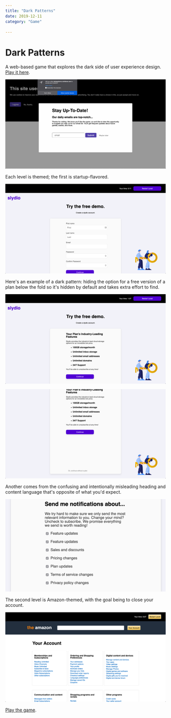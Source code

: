 ```yaml
---
title: "Dark Patterns"
date: 2019-12-11
category: "Game"

---
```



# Dark Patterns


A web-based game that explores the dark side of user experience design. [Play it here](https://darkpatterns.rainflame.com). 

![](/static/images/dark-patterns/intro.png)

Each level is themed; the first is startup-flavored. 

![](/static/images/dark-patterns/slydio.png)

Here's an example of a dark pattern: hiding the option for a free version of a plan below the fold so it's hidden by default and takes extra effort to find. 


![](/static/images/dark-patterns/plan1.png)

![](/static/images/dark-patterns/plan2.png)

Another comes from the confusing and intentionally misleading heading and content language that's opposite of what you'd expect. 

![](/static/images/dark-patterns/sub.png)

The second level is Amazon-themed, with the goal being to close your account. 

![](/static/images/dark-patterns/amazon.png)

[Play the game](https://darkpatterns.rainflame.com). 